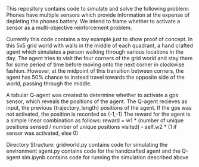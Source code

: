 This repository contains code to simulate and solve the following problem:
Phones have multiple sensors which provide information at the expense of depleting the phones battery.
We intend to frame whether to activate a sensor as a multi-objective reinforcement problem.

Currently this code contains a toy example just to show proof of concept.
In this 5x5 grid world with walls in the middle of each quadrant, a hand crafted agent 
which simulates a person walking through various locations in the day. 
The agent tries to visit the four corners of the grid world and stay there for some period of time before moving onto the next corner in clockwise fashion.
However, at the midpoint of this transition between corners, the agent has 50% chance to instead travel towards the opposite side of the world, passing through the middle.

A tabular Q-agent was created to determine whether to activate a gps sensor, which reveals the positions of the agent. 
The Q-agent recieves as input, the previous {trajectory_length} positions of the agent. 
If the gps was not activated, the position is recorded as (-1,-1)
The reward for the agent is a simple linear combination as follows:
reward = w1 * (number of unique positions sensed / number of unique positions visited) - self.w2 * (1 if sensor was activated, else 0)

Directory Structure:
gridworld.py contains code for simulating the environment
agent.py contains code for the handcrafted agent and the Q-agent
sim.ipynb contains code for running the simulation described above


